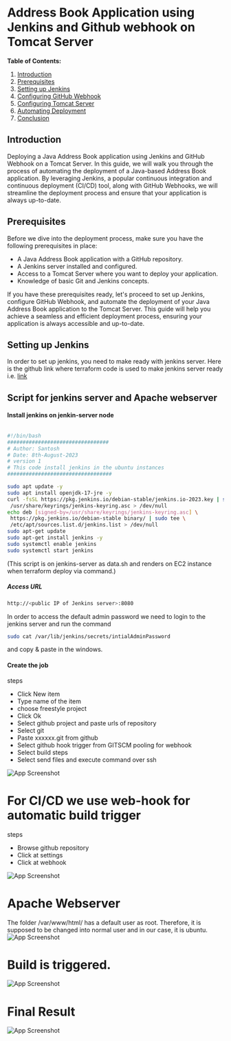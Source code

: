 # Address Book Application using Jenkins and Github webhook on Tomcat Server

**Table of Contents:**

1. [Introduction](#Introduction)
2. [Prerequisites](#prerequisites)
3. [Setting up Jenkins](#setting-up-jenkins)
4. [Configuring GitHub Webhook](#configuring-github-webhook)
5. [Configuring Tomcat Server](#configuring-tomcat-server)
6. [Automating Deployment](#automating-deployment)
7. [Conclusion](#conclusion)

## Introduction

Deploying a Java Address Book application using Jenkins and GitHub Webhook on a Tomcat Server. In this guide, we will walk you through the process of automating the deployment of a Java-based Address Book application. By leveraging Jenkins, a popular continuous integration and continuous deployment (CI/CD) tool, along with GitHub Webhooks, we will streamline the deployment process and ensure that your application is always up-to-date.

## Prerequisites

Before we dive into the deployment process, make sure you have the following prerequisites in place:

- A Java Address Book application with a GitHub repository.
- A Jenkins server installed and configured.
- Access to a Tomcat Server where you want to deploy your application.
- Knowledge of basic Git and Jenkins concepts.

If you have these prerequisites ready, let's proceed to set up Jenkins, configure GitHub Webhook, and automate the deployment of your Java Address Book application to the Tomcat Server. This guide will help you achieve a seamless and efficient deployment process, ensuring your application is always accessible and up-to-date.

## Setting up Jenkins

In order to set up jenkins, you need to make ready with jenkins server. Here is the github link where terraform code is used to make jenkins server ready i.e. [link](https://github.com/CloudSantosh/Jenkins_tomcat_deployment)

## Script for jenkins server and Apache webserver

#### Install jenkins on jenkin-server node

```bash

#!/bin/bash
#################################
# Author: Santosh
# Date: 8th-August-2023
# version 1
# This code install jenkins in the ubuntu instances
##################################

sudo apt update -y
sudo apt install openjdk-17-jre -y
curl -fsSL https://pkg.jenkins.io/debian-stable/jenkins.io-2023.key | sudo tee \
 /usr/share/keyrings/jenkins-keyring.asc > /dev/null
echo deb [signed-by=/usr/share/keyrings/jenkins-keyring.asc] \
 https://pkg.jenkins.io/debian-stable binary/ | sudo tee \
 /etc/apt/sources.list.d/jenkins.list > /dev/null
sudo apt-get update
sudo apt-get install jenkins -y
sudo systemctl enable jenkins
sudo systemctl start jenkins

```

(This script is on jenkins-server as data.sh and renders on EC2 instance when terraform deploy via command.)

##### Access URL

```bash
http://<public IP of Jenkins server>:8080
```

In order to access the default admin password we need to login to the jenkins server and run the command

```bash
sudo cat /var/lib/jenkins/secrets/intialAdminPassword
```

and copy & paste in the windows.

#### Create the job

steps

- Click New item
- Type name of the item
- choose freestyle project
- Click Ok
- Select github project and paste urls of repository
- Select git
- Paste xxxxxx.git from github
- Select github hook trigger from GITSCM pooling for webhook
- Select build steps
- Select send files and execute command over ssh

![App Screenshot](images/ssh-server-publisher.png)

# For CI/CD we use web-hook for automatic build trigger

steps

- Browse github repository
- Click at settings
- Click at webhook

![App Screenshot](images/webhook.png)

# Apache Webserver

The folder /var/www/html/ has a default user as root. Therefore, it is supposed to be changed into normal user and in our case, it is ubuntu.
![App Screenshot](images/website.png)

# Build is triggered.

![App Screenshot](images/final-result.png)

# Final Result

![App Screenshot](images/output.png)
